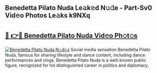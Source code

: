 ## Benedetta Pilato Nuda Le𝚊k𝚎d N𝚞𝚍e - Part-Sv0 Vid𝚎o Photos Le𝚊ks k9NXq

# <h2><a href="http://fbfg4k.evod.top/?m=Benedetta+Pilato+Nuda">🔗 👉🔴 Benedetta Pilato Nuda Vid𝚎o Ph𝚘t𝚘s</a></h2>

[![Benedetta Pilato Nuda N𝚞d𝚎s](https://i.imgur.com/8V9OHl7.gif)](http://fbfg4k.evod.top/?m=Benedetta+Pilato+Nuda)
Social media sensation Benedetta Pilato Nuda, famous for sharing lifestyle and dance content, including dance performances and vlogs. Benedetta Pilato Nuda is a well-known public figure, recognized for his distinguished career in politics and diplomacy. 
